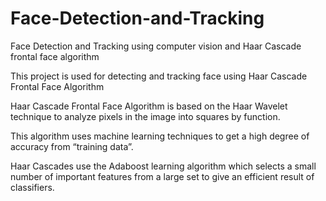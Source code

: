 # Face-Detection-and-Tracking

Face Detection and Tracking using computer vision and Haar Cascade frontal face algorithm

This project is used for detecting and tracking face using Haar Cascade Frontal Face Algorithm

Haar Cascade Frontal Face Algorithm is based on the Haar Wavelet technique to analyze pixels in the image into squares by function. 

This algorithm uses machine learning techniques to get a high degree of accuracy from “training data”. 

Haar Cascades use the Adaboost learning algorithm which selects a small number of important features from a large set to give an efficient result of classifiers.
